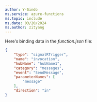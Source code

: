 ```yaml
---
author: Y-Sindo
ms.service: azure-functions
ms.topic: include
ms.date: 03/20/2024
ms.author: zityang
---
```


Here's binding data in the *function.json* file:

```json
{
    "type": "signalRTrigger",
    "name": "invocation",
    "hubName": "hubName1",
    "category": "messages",
    "event": "SendMessage",
    "parameterNames": [
        "message"
    ],
    "direction": "in"
}
```